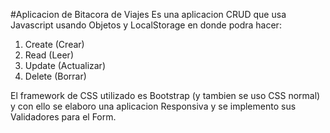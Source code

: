 #Aplicacion de Bitacora de Viajes
Es una aplicacion CRUD que usa Javascript usando Objetos y LocalStorage en donde podra hacer:
1. Create (Crear)
2. Read (Leer)
3. Update (Actualizar)
4. Delete (Borrar)

El framework de CSS utilizado es Bootstrap (y tambien se uso CSS normal) y con ello se elaboro una aplicacion Responsiva y se implemento sus Validadores para el Form.